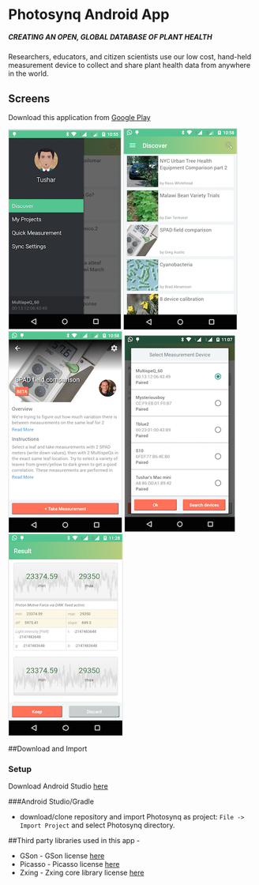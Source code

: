 Photosynq Android App
=============

##### CREATING AN OPEN, GLOBAL DATABASE OF PLANT HEALTH
Researchers, educators, and citizen scientists use our low cost, hand-held measurement device to 
collect and share plant health data from anywhere in the world. 


## Screens

Download this application from [Google Play](https://play.google.com/store/apps/details?id=com.photosynq.app)

![](screens/Menu.png)
![](screens/ProjectList.png)
![](screens/ProjectDetails.png)
![](screens/SelectDeviceDiaog.png)
![](screens/ResultDetails.png)


##Download and Import

### Setup
Download Android Studio
[here](https://developer.android.com/sdk/installing/studio.html)

###Android Studio/Gradle

 - download/clone repository and import Photosynq as project: `File -> Import Project` and select
 Photosynq directory.
 

##Third party libraries used in this app - 

 - GSon - GSon license [here](https://github.com/eatnumber1/google-gson/blob/master/LICENSE)
 - Picasso - Picasso license [here](https://github.com/square/picasso/blob/master/LICENSE.txt)
 - Zxing - Zxing core library license [here](https://github.com/embarkmobile/zxing-android-minimal/blob/master/COPYING)
 






